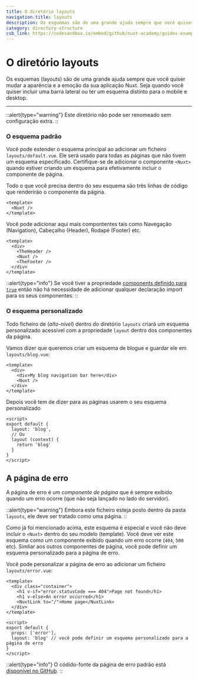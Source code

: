 ```yaml
---
title: O diretório layouts
navigation.title: layouts
description: Os esquemas são de uma grande ajuda sempre que você quiser mudar a aparência e a emoção da sua aplicação Nuxt. Seja quando você quiser incluir uma barra lateral ou ter um esquema distinto para o mobile e desktop.
category: directory-structure
csb_link: https://codesandbox.io/embed/github/nuxt-academy/guides-examples/tree/master/04_directory_structure/07_layouts?fontsize=14&hidenavigation=1&theme=dark
---
```

# O diretório layouts

Os esquemas (layouts) são de uma grande ajuda sempre que você quiser mudar a aparência e a emoção da sua aplicação Nuxt. Seja quando você quiser incluir uma barra lateral ou ter um esquema distinto para o mobile e desktop.

---

::alert{type="warning"}
Este diretório não pode ser renomeado sem configuração extra.
::

### O esquema padrão

Você pode estender o esquema principal ao adicionar um ficheiro `layouts/default.vue`. Ele será usado para todas as páginas que não tivem um esquema especificado. Certifique-se de adicionar o componente `<Nuxt>` quando estiver criando um esquema para efetivamente incluir o componente de página.

Todo o que você precisa dentro do seu esquema são três linhas de código que renderirão o componente da página.

```html{}[layouts/default.vue]
<template>
  <Nuxt />
</template>
```

Você pode adicionar aqui mais compontentes taís como Navegação (Navigation), Cabeçalho (Header), Rodapé (Footer) etc.

```html{}[layouts/default.vue]
<template>
  <div>
    <TheHeader />
    <Nuxt />
    <TheFooter />
  </div>
</template>
```

::alert{type="info"}
Se você tiver a propriedade [components definido para `true`](/docs/directory-structure/components) então não há necessidade de adicionar qualquer declaração import para os seus componentes.
::

### O esquema personalizado

Todo ficheiro de (_alto-nível_) dentro do diretório `layouts` criará um esquema personalizado acessível com a propriedade `layout` dentro dos componentes da página.

Vamos dizer que queremos criar um esquema de blogue e guardar ele em `layouts/blog.vue`:

```html{}[layouts/blog.vue]
<template>
  <div>
    <div>My blog navigation bar here</div>
    <Nuxt />
  </div>
</template>
```

Depois você tem de dizer para as páginas usarem o seu esquema personalizado

```js{}[pages/posts.vue]
<script>
export default {
  layout: 'blog',
  // Ou
  layout (context) {
    return 'blog'
  }
}
</script>
```

## A página de erro

A página de erro é um *componente de página* que é sempre exibido quando um erro ocorre (que não seja lançado no lado do servidor).

::alert{type="warning"}
Embora este ficheiro esteja posto dentro da pasta `layouts`, ele deve ser tratado como uma página.
::

Como já foi mencionado acima, este esquema é especial e você não deve incluir o `<Nuxt>` dentro do seu modelo (template). Você deve ver este esquema como um componente exibido quando um erro ocorre (`404`, `500` etc). Simliar aos outros componentes de página, você pode definir um esquema personalizado para a página de erro.

Você pode personalizar a página de erro ao adicionar um ficheiro `layouts/error.vue`:

```js{}[layouts/error.vue]
<template>
  <div class="container">
    <h1 v-if="error.statusCode === 404">Page not found</h1>
    <h1 v-else>An error occurred</h1>
    <NuxtLink to="/">Home page</NuxtLink>
  </div>
</template>

<script>
export default {
  props: ['error'],
  layout: 'blog' // você pode definir um esquema personalizado para a página de erro
}
</script>
```

::alert{type="info"}
O códido-fonte da página de erro padrão está [disponível no GitHub](https://github.com/nuxt/nuxt.js/blob/dev/packages/vue-app/template/components/nuxt-error.vue).
::
